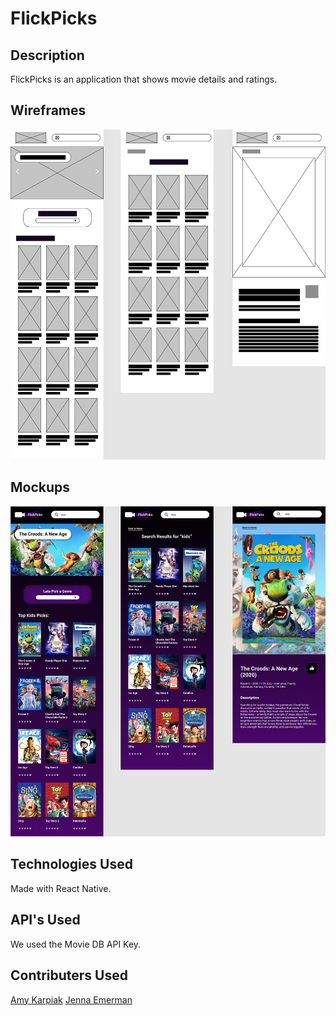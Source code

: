 # FlickPicks

## Description

FlickPicks is an application that shows movie details and ratings.

## Wireframes

<img src="src/imgs/wireframes.png">

## Mockups

<img src="src/imgs/mockups.png">

## Technologies Used

Made with React Native.

## API's Used

We used the Movie DB API Key.

## Contributers Used

[Amy Karpiak](https://github.com/amykarpiak)
[Jenna Emerman](https://github.com/jenna-mae)

